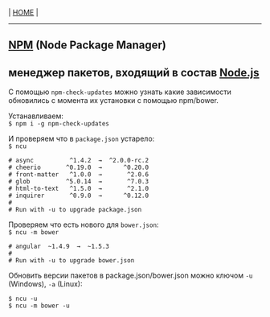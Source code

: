 | [HOME](https://github.com/vik-vavilikhin/vik-vavilikhin.github.io) |

-------------------------------------------------------------------------------------------
## [NPM](https://www.npmjs.com/) (Node Package Manager)
менеджер пакетов, входящий в состав [Node.js](https://nodejs.org/en/)
-------------------------------------------------------------------------------------------
С помощью `npm-check-updates` можно узнать какие зависимости обновились с момента их установки с помощью npm/bower.
<!-- ==================== -->
Устанавливаем:  
`$ npm i -g npm-check-updates`

И проверяем что в `package.json` устарело:  
`$ ncu`
```
# async          ^1.4.2  →  ^2.0.0-rc.2
# cheerio       ^0.19.0  →      ^0.20.0
# front-matter   ^1.0.0  →       ^2.0.6
# glob          ^5.0.14  →       ^7.0.3
# html-to-text   ^1.5.0  →       ^2.1.0
# inquirer       ^0.9.0  →      ^0.12.0
#
# Run with -u to upgrade package.json
```

Проверяем что есть нового для `bower.json`:  
`$ ncu -m bower`
```
# angular  ~1.4.9  →  ~1.5.3
#
# Run with -u to upgrade bower.json
```

Обновить версии пакетов в package.json/bower.json можно ключом `-u` (Windows), `-a` (Linux):
```
$ ncu -u
$ ncu -m bower -u
```